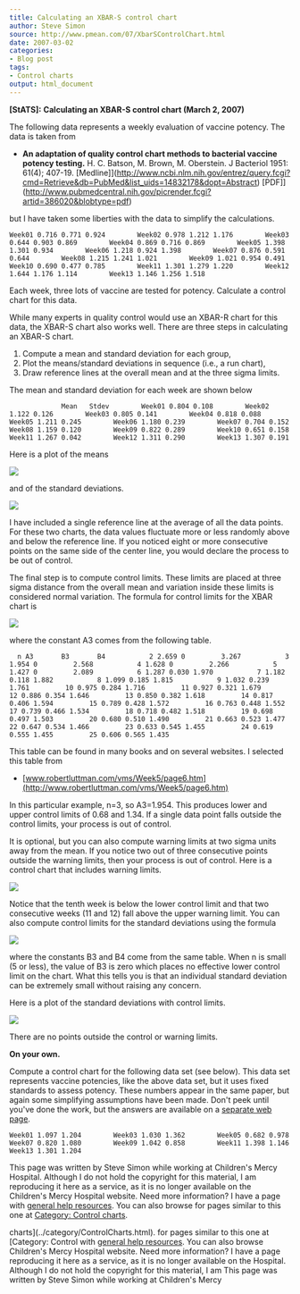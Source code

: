 ```yaml
---
title: Calculating an XBAR-S control chart
author: Steve Simon
source: http://www.pmean.com/07/XbarSControlChart.html
date: 2007-03-02
categories:
- Blog post
tags:
- Control charts
output: html_document
---
```

**[StATS]:** **Calculating an XBAR-S control chart
(March 2, 2007)**

The following data represents a weekly evaluation of vaccine potency.
The data is taken from

-   **An adaptation of quality control chart methods to bacterial
    vaccine potency testing.** H. C. Batson, M. Brown, M. Oberstein. J
    Bacteriol 1951: 61(4); 407-19.
    [Medline]](http://www.ncbi.nlm.nih.gov/entrez/query.fcgi?cmd=Retrieve&db=PubMed&list_uids=14832178&dopt=Abstract)
    [PDF]](http://www.pubmedcentral.nih.gov/picrender.fcgi?artid=386020&blobtype=pdf)

but I have taken some liberties with the data to simplify the
calculations.

`Week01 0.716 0.771 0.924        Week02 0.978 1.212 1.176        Week03 0.644 0.903 0.869        Week04 0.869 0.716 0.869        Week05 1.398 1.301 0.934        Week06 1.218 0.924 1.398        Week07 0.876 0.591 0.644        Week08 1.215 1.241 1.021        Week09 1.021 0.954 0.491        Week10 0.690 0.477 0.785        Week11 1.301 1.279 1.220        Week12 1.644 1.176 1.114        Week13 1.146 1.256 1.518`

Each week, three lots of vaccine are tested for potency. Calculate a
control chart for this data.

While many experts in quality control would use an XBAR-R chart for
this data, the XBAR-S chart also works well. There are three steps in
calculating an XBAR-S chart.

1.  Compute a mean and standard deviation for each group,
2.  Plot the means/standard deviations in sequence (i.e., a run
    chart),
3.  Draw reference lines at the overall mean and at the three sigma
    limits.

The mean and standard deviation for each week are shown below

`             Mean   Stdev        Week01 0.804 0.108        Week02 1.122 0.126        Week03 0.805 0.141        Week04 0.818 0.088        Week05 1.211 0.245        Week06 1.180 0.239        Week07 0.704 0.152        Week08 1.159 0.120        Week09 0.822 0.289        Week10 0.651 0.158        Week11 1.267 0.042        Week12 1.311 0.290        Week13 1.307 0.191`

Here is a plot of the means

![](http://www.pmean.com/images/images/07/XbarSControlChart01.gif)

and of the standard deviations.

![](http://www.pmean.com/images/images/07/XbarSControlChart02.gif)

I have included a single reference line at the average of all the data
points. For these two charts, the data values fluctuate more or less
randomly above and below the reference line. If you noticed eight or
more consecutive points on the same side of the center line, you would
declare the process to be out of control.

The final step is to compute control limits. These limits are placed
at three sigma distance from the overall mean and variation inside
these limits is considered normal variation. The formula for control
limits for the XBAR chart is

![](http://www.pmean.com/images/images/07/XbarSControlChart03.gif)

where the constant A3 comes from the following table.

`  n A3       B3       B4           2 2.659 0         3.267           3 1.954 0         2.568           4 1.628 0         2.266           5 1.427 0         2.089           6 1.287 0.030 1.970           7 1.182 0.118 1.882           8 1.099 0.185 1.815           9 1.032 0.239 1.761         10 0.975 0.284 1.716         11 0.927 0.321 1.679         12 0.886 0.354 1.646         13 0.850 0.382 1.618         14 0.817 0.406 1.594         15 0.789 0.428 1.572         16 0.763 0.448 1.552         17 0.739 0.466 1.534         18 0.718 0.482 1.518         19 0.698 0.497 1.503         20 0.680 0.510 1.490         21 0.663 0.523 1.477         22 0.647 0.534 1.466         23 0.633 0.545 1.455         24 0.619 0.555 1.455         25 0.606 0.565 1.435`

This table can be found in many books and on several websites. I
selected this table from

-   [www.robertluttman.com/vms/Week5/page6.htm](http://www.robertluttman.com/vms/Week5/page6.htm)

In this particular example, n=3, so A3=1.954. This produces lower and
upper control limits of 0.68 and 1.34. If a single data point falls
outside the control limits, your process is out of control.

It is optional, but you can also compute warning limits at two sigma
units away from the mean. If you notice two out of three consecutive
points outside the warning limits, then your process is out of
control. Here is a control chart that includes warning limits.

![](http://www.pmean.com/images/images/07/XbarSControlChart04.gif)

Notice that the tenth week is below the lower control limit and that
two consecutive weeks (11 and 12) fall above the upper warning limit.
You can also compute control limits for the standard deviations using
the formula

![](http://www.pmean.com/images/images/07/XbarSControlChart05.gif)

where the constants B3 and B4 come from the same table. When n is
small (5 or less), the value of B3 is zero which places no effective
lower control limit on the chart. What this tells you is that an
individual standard deviation can be extremely small without raising
any concern.

Here is a plot of the standard deviations with control limits.

![](http://www.pmean.com/images/images/07/XbarSControlChart06.gif)

There are no points outside the control or warning limits.

**On your own.**

Compute a control chart for the following data set (see below). This
data set represents vaccine potencies, like the above data set, but it
uses fixed standards to assess potency. These numbers appear in the
same paper, but again some simplifying assumptions have been made.
Don't peek until you've done the work, but the answers are available
on a [separate web page](XbarSControlChartAnswers.html).

`Week01 1.097 1.204        Week03 1.030 1.362        Week05 0.682 0.978        Week07 0.820 1.080        Week09 1.042 0.858        Week11 1.398 1.146        Week13 1.301 1.204`

This page was written by Steve Simon while working at Children's Mercy
Hospital. Although I do not hold the copyright for this material, I am
reproducing it here as a service, as it is no longer available on the
Children's Mercy Hospital website. Need more information? I have a page
with [general help resources](../GeneralHelp.html). You can also browse
for pages similar to this one at [Category: Control
charts](../category/ControlCharts.html).
<!---More--->
charts](../category/ControlCharts.html).
for pages similar to this one at [Category: Control
with [general help resources](../GeneralHelp.html). You can also browse
Children's Mercy Hospital website. Need more information? I have a page
reproducing it here as a service, as it is no longer available on the
Hospital. Although I do not hold the copyright for this material, I am
This page was written by Steve Simon while working at Children's Mercy

<!---Do not use
**[StATS]:** **Calculating an XBAR-S control chart
This page was written by Steve Simon while working at Children's Mercy
Hospital. Although I do not hold the copyright for this material, I am
reproducing it here as a service, as it is no longer available on the
Children's Mercy Hospital website. Need more information? I have a page
with [general help resources](../GeneralHelp.html). You can also browse
for pages similar to this one at [Category: Control
charts](../category/ControlCharts.html).
--->

